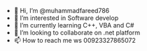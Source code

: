 - 👋 Hi, I’m @muhammadfareed786
- 👀 I’m interested in Software develop
- 🌱 I’m currently learning C++, VBA and C#
- 💞️ I’m looking to collaborate on .net platform 
- 📫 How to reach me ws 00923327865072

<!---
muhammadfareed786/muhammadfareed786 is a ✨ special ✨ repository because its `README.md` (this file) appears on your GitHub profile.
You can click the Preview link to take a look at your changes.
--->
